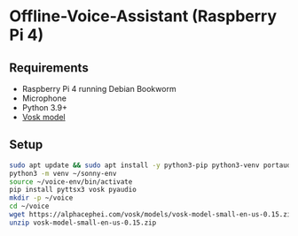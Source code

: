 # Offline-Voice-Assistant (Raspberry Pi 4)

## Requirements
- Raspberry Pi 4 running Debian Bookworm
- Microphone
- Python 3.9+
- [Vosk model](https://alphacephei.com/vosk/models)

## Setup
```bash
sudo apt update && sudo apt install -y python3-pip python3-venv portaudio19-dev python3-pyaudio espeak ffmpeg libatlas-base-dev
python3 -m venv ~/sonny-env
source ~/voice-env/bin/activate
pip install pyttsx3 vosk pyaudio
mkdir -p ~/voice
cd ~/voice
wget https://alphacephei.com/vosk/models/vosk-model-small-en-us-0.15.zip
unzip vosk-model-small-en-us-0.15.zip
